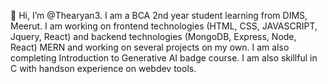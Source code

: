 👋 Hi, I’m @Thearyan3.
I am a BCA 2nd year student learning from DIMS, Meerut.
I am working on frontend technologies (HTML, CSS, JAVASCRIPT, Jquery, React) and backend technologies (MongoDB, Express, Node, React) MERN
and working on several projects on my own.
I am also completing Introduction to Generative AI badge course.
I am also skillful in C with handson experience on webdev tools.


<!---
Thearyan3/Thearyan3 is a ✨ special ✨ repository because its `README.md` (this file) appears on your GitHub profile.
You can click the Preview link to take a look at your changes.
--->
